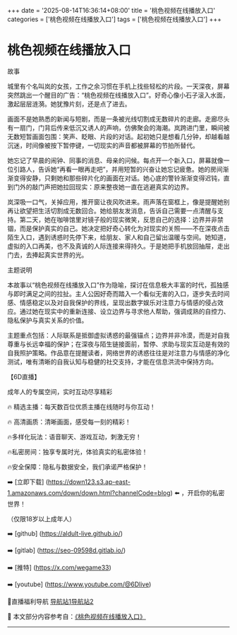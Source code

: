 +++
date = '2025-08-14T16:36:14+08:00'
title = '桃色视频在线播放入口'
categories = ['桃色视频在线播放入口']
tags = ['桃色视频在线播放入口']
+++

# 桃色视频在线播放入口

故事

城里有个名叫岚的女孩，工作之余习惯在手机上找些轻松的片段。一天深夜，屏幕突然跳出一个醒目的广告：“桃色视频在线播放入口”。好奇心像小石子滚入水面，激起层层涟漪。她犹豫片刻，还是点了进去。

画面不是她熟悉的新闻与短剧，而是一条被光线切割成无数碎片的走廊。走廊尽头有一扇门，门背后传来低沉又诱人的声响，仿佛聚会的海潮。岚跨进门里，瞬间被无数短暂画面包围：笑声、眨眼、片段的对话。起初她只是想看几分钟，却越看越沉迷，时间像被按下暂停键，一切现实的声音都被屏幕的节拍所替代。

她忘记了早晨的闹钟、同事的消息、母亲的问候。每点开一个新入口，屏幕就像一位引路人，告诉她“再看一眼再走吧”，并用短暂的兴奋让她忘记疲惫。她的房间渐渐变得安静，只剩她和那些碎片化的画面在对话。她心底的警铃渐渐变得迟钝，直到门外的敲门声把她拉回现实：原来整夜她一直在逃避真实的边界。

岚深吸一口气，关掉应用，推开窗让夜风吹进来。雨声落在窗框上，像是提醒她别再让欲望把生活切割成无数回合。她给朋友发消息，告诉自己需要一点清醒与支持。第二天，她在咖啡馆里对镜子般的现实微笑，反思自己的选择：边界并非禁锢，而是保护真实的自己。她决定把好奇心转化为对现实的关照——不在深夜点击陌生入口，遇到诱惑时先停下来，给朋友、家人和自己留出温暖与空间。她知道，虚拟的入口再美，也不及真诚的人际连接来得持久。于是她把手机放回抽屉，走出门去，去捧起真实世界的光。

主题说明

本故事以“桃色视频在线播放入口”作为隐喻，探讨在信息极大丰富的时代，孤独感与即时满足之间的拉扯。主人公因好奇而踏入一个看似无害的入口，逐步失去时间感、情感稳定以及对自我保护的界线，呈现出数字娱乐对注意力与情感的侵占效应。通过她在现实中的重新连接、设立边界与寻求他人帮助，强调成熟的自控力、隐私保护与真实关系的价值。

主题重点包括：人际联系是抵御虚拟诱惑的最强锚点；边界并非冷漠，而是对自我尊重与长远幸福的保护；在深夜与陌生链接面前，暂停、求助与现实互动是有效的自我照护策略。作品意在提醒读者，网络世界的诱惑往往是对注意力与情感的净化测试，唯有清晰的自我认知与稳健的社交支持，才能在信息洪流中保持方向。

【6D直播】

 成年人的专属空间，实时互动尽享精彩

🔥 精选主播：每天数百位优质主播在线随时与你互动！

🔥 高清画质：清晰画面，感受每一刻的精彩！

🔥多样化玩法：语音聊天、游戏互动，刺激无穷！

🔥私密房间：独享专属时光，体验真实的私密体验！

🔥安全保障：隐私与数据安全，我们承诺严格保护！

➡️ [立即下载] (https://down123.s3.ap-east-1.amazonaws.com/down/down.html?channelCode=blog) ⬅️ ，开启你的私密世界！

 （仅限18岁以上成年人）

➡️ [github] (https://aldult-live.github.io/)

➡️ [gitlab] (https://seo-09598d.gitlab.io/)

➡️ [推特] (https://x.com/wegame33)

➡️ [youtube] (https://www.youtube.com/@6Dlive)

🔞直播福利导航   [导航站1](https://webstack-86085a.gitlab.io/)[导航站2](https://onlygit123-2.github.io/)


📘 本文部分内容参考自：[《桃色视频在线播放入口》](https://webstack-hugo-2.pages.dev/)

---
